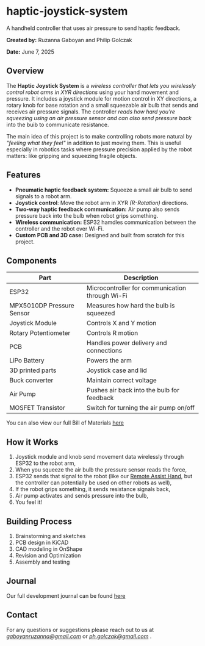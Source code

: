 # haptic-joystick-system
A handheld controller that uses air pressure to send haptic feedback.

**Created by:** Ruzanna Gaboyan and Philip Golczak

**Date:** June 7, 2025

## Overview

The **Haptic Joystick System** is a *wireless controller that lets you wirelessly control robot arms in XYR directions* using your hand movement and pressure. It includes a joystick module for motion control in XY directions, a rotary knob for base rotation and a small squeezable air bulb that sends and receives air pressure signals. The controller *reads how hard you're squeezing using an air pressure sensor and can also send pressure back* into the buib to communicate resistance.

The main idea of this project is to make controlling robots more natural by *"feeling what they feel"* in addition to just moving them. This is useful especially in robotics tasks where pressure precision applied by the robot matters: like gripping and squeezing fragile objects. 

## Features
- **Pneumatic haptic feedback system:** Squeeze a small air bulb to send signals to a robot arm.
- **Joystick control**: Move the robot arm in XYR *(R-Rotation)* directions.
- **Two-way haptic feedback communication:** Air pump also sends pressure back into the bulb when robot grips something.
- **Wireless communication:** ESP32 hamdles communication between the controller and the robot over Wi-Fi.
- **Custom PCB and 3D case:** Designed and built from scratch for this project.

## Components
| Part        | Description            |
|-------------|-------------------------|
|ESP32|Microcontroller for communication through Wi-Fi|
|MPX5010DP Pressure Sensor|Measures how hard the bulb is squeezed|
|Joystick Module|Controls X and Y motion|
|Rotary Potentiometer|Controls R motion|
|PCB|Handles power delivery and connections|
|LiPo Battery|Powers the arm|
|3D printed parts|Joystick case and lid|
|Buck converter|Maintain correct voltage|
|Air Pump|Pushes air back into the bulb for feedback|
|MOSFET Transistor|Switch for turning the air pump on/off|

You can also view our full Bill of Materials [here](./MATERIALS-AND-BUDGET.md)

## How it Works
1) Joystick module and knob send movement data wirelessly through ESP32 to the robot arm,
2) When you squeeze the air bulb the pressure sensor reads the force,
3) ESP32 sends that signal to the robot (like our [Remote Assist Hand](https://github.com/xsollwa/remote-assist-hand), but the controller can potentially be used on other robots as well),
4) If the robot grips something, it sends resistance signals back,
5) Air pump activates and sends pressure into the bulb,
6) You feel it!

## Building Process
1) Brainstorming and sketches
2) PCB design in KiCAD
3) CAD modeling in OnShape
4) Revision and Optimization
5) Assembly and testing

## Journal
Our full development journal can be found [here](./JOURNAL.md)

## Contact
For any questions or suggestions please reach out to us at *gaboyanruzanna@gmail.com* or *ph.golczak@gmail.com* .




